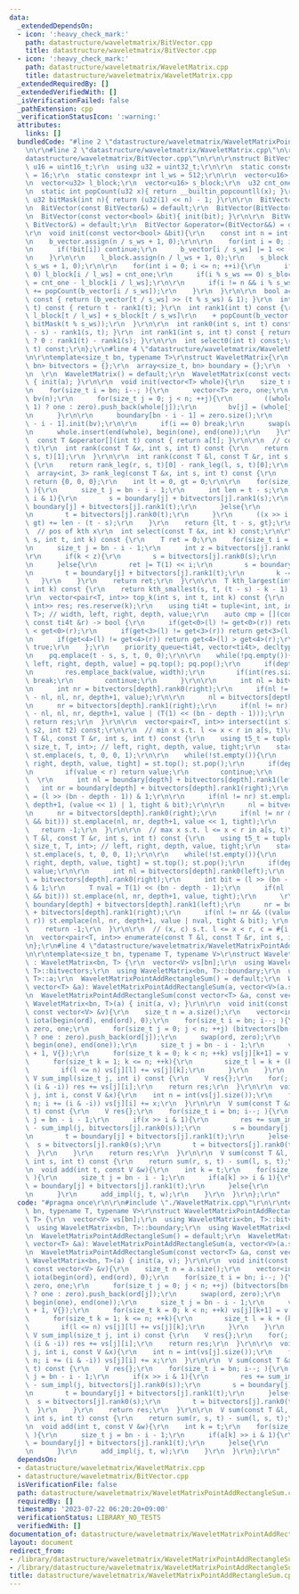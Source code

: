```yaml
---
data:
  _extendedDependsOn:
  - icon: ':heavy_check_mark:'
    path: datastructure/waveletmatrix/BitVector.cpp
    title: datastructure/waveletmatrix/BitVector.cpp
  - icon: ':heavy_check_mark:'
    path: datastructure/waveletmatrix/WaveletMatrix.cpp
    title: datastructure/waveletmatrix/WaveletMatrix.cpp
  _extendedRequiredBy: []
  _extendedVerifiedWith: []
  _isVerificationFailed: false
  _pathExtension: cpp
  _verificationStatusIcon: ':warning:'
  attributes:
    links: []
  bundledCode: "#line 2 \"datastructure/waveletmatrix/WaveletMatrixPointAddRectangleSum.cpp\"\
    \n\r\n#line 2 \"datastructure/waveletmatrix/WaveletMatrix.cpp\"\n\r\n#line 2 \"\
    datastructure/waveletmatrix/BitVector.cpp\"\n\r\n\r\nstruct BitVector{\r\n  using\
    \ u16 = uint16_t;\r\n  using u32 = uint32_t;\r\n\r\n  static constexpr int s_ws\
    \ = 16;\r\n  static constexpr int l_ws = 512;\r\n\r\n  vector<u16> b_vector;\r\
    \n  vector<u32> l_block;\r\n  vector<u16> s_block;\r\n  u32 cnt_one = 0;\r\n\r\
    \n  static int popCount(u32 x){ return __builtin_popcountll(x); }\r\n  static\
    \ u32 bitMask(int n){ return (u32(1) << n) - 1; }\r\n\r\n  BitVector() = default;\r\
    \n  BitVector(const BitVector&) = default;\r\n  BitVector(BitVector&&) = default;\r\
    \n  BitVector(const vector<bool> &bit){ init(bit); }\r\n\r\n  BitVector &operator=(const\
    \ BitVector&) = default;\r\n  BitVector &operator=(BitVector&&) = default;\r\n\
    \r\n  void init(const vector<bool> &bit){\r\n    const int n = int(bit.size());\r\
    \n    b_vector.assign(n / s_ws + 1, 0);\r\n\r\n    for(int i = 0; i < n; ++i){\r\
    \n      if(!bit[i]) continue;\r\n      b_vector[i / s_ws] |= 1 << (i % s_ws);\r\
    \n    }\r\n\r\n    l_block.assign(n / l_ws + 1, 0);\r\n    s_block.assign(n /\
    \ s_ws + 1, 0);\r\n\r\n    for(int i = 0; i <= n; ++i){\r\n      if(i % l_ws ==\
    \ 0) l_block[i / l_ws] = cnt_one;\r\n      if(i % s_ws == 0) s_block[i / s_ws]\
    \ = cnt_one - l_block[i / l_ws];\r\n\r\n      if(i != n && i % s_ws == 0) cnt_one\
    \ += popCount(b_vector[i / s_ws]);\r\n    }\r\n  }\r\n\r\n  bool access(int t)\
    \ const { return (b_vector[t / s_ws] >> (t % s_ws) & 1); }\r\n  int rank0(int\
    \ t) const { return t - rank1(t); }\r\n  int rank1(int t) const {\r\n    return\
    \ l_block[t / l_ws] + s_block[t / s_ws]\r\n    + popCount(b_vector[t / s_ws] &\
    \ bitMask(t % s_ws));\r\n  }\r\n\r\n  int rank0(int s, int t) const { return (t\
    \ - s) - rank1(s, t); }\r\n  int rank1(int s, int t) const { return (s == t) \
    \ ? 0 : rank1(t) - rank1(s); }\r\n\r\n  int select0(int t) const;\r\n  int select1(int\
    \ t) const;\r\n};\r\n#line 4 \"datastructure/waveletmatrix/WaveletMatrix.cpp\"\
    \n\r\ntemplate<size_t bn, typename T>\r\nstruct WaveletMatrix{\r\n  array<BitVector,\
    \ bn> bitvectors = {};\r\n  array<size_t, bn> boundary = {};\r\n  vector<T> a;\r\
    \n  \r\n  WaveletMatrix() = default;\r\n  WaveletMatrix(const vector<T> &a): a(a)\
    \ { init(a); }\r\n\r\n  void init(vector<T> whole){\r\n    size_t n = whole.size();\r\
    \n    for(size_t i = bn; i--; ){\r\n      vector<T> zero, one;\r\n      vector<bool>\
    \ bv(n);\r\n      for(size_t j = 0; j < n; ++j){\r\n        ((whole[j] >> i &\
    \ 1) ? one : zero).push_back(whole[j]);\r\n        bv[j] = (whole[j] >> i & 1);\r\
    \n      }\r\n\r\n      boundary[bn - i - 1] = zero.size();\r\n      bitvectors[bn\
    \ - i - 1].init(bv);\r\n\r\n      if(i == 0) break;\r\n      swap(whole, zero);\r\
    \n      whole.insert(end(whole), begin(one), end(one));\r\n    }\r\n  }\r\n\r\n\
    \  const T &operator[](int t) const { return a[t]; }\r\n\r\n  // count x in a[s,\
    \ t)\r\n  int rank(const T &x, int s, int t) const {\r\n    return rank_leg(x,\
    \ s, t)[1];\r\n  }\r\n\r\n  int rank(const T &l, const T &r, int s, int t) const\
    \ {\r\n    return rank_leg(r, s, t)[0] - rank_leg(l, s, t)[0];\r\n  }\r\n\r\n\
    \  array<int, 3> rank_leg(const T &x, int s, int t) const {\r\n    if(s >= t)\
    \ return {0, 0, 0};\r\n    int lt = 0, gt = 0;\r\n\r\n    for(size_t i = bn; i--;\
    \ ){\r\n      size_t j = bn - i - 1;\r\n      int len = t - s;\r\n      if(x >>\
    \ i & 1){\r\n        s = boundary[j] + bitvectors[j].rank1(s);\r\n        t =\
    \ boundary[j] + bitvectors[j].rank1(t);\r\n      }else{\r\n        s = bitvectors[j].rank0(s);\r\
    \n        t = bitvectors[j].rank0(t);\r\n      }\r\n      ((x >> i & 1) ? lt :\
    \ gt) += len - (t - s);\r\n    }\r\n    return {lt, t - s, gt};\r\n  }\r\n\r\n\
    \  // pos of kth x\r\n  int select(const T &x, int k) const;\r\n\r\n  T kth_smallest(int\
    \ s, int t, int k) const {\r\n    T ret = 0;\r\n    for(size_t i = bn; i--; ){\r\
    \n      size_t j = bn - i - 1;\r\n      int z = bitvectors[j].rank0(s, t);\r\n\
    \r\n      if(k < z){\r\n        s = bitvectors[j].rank0(s);\r\n        t = bitvectors[j].rank0(t);\r\
    \n      }else{\r\n        ret |= T(1) << i;\r\n        s = boundary[j] + bitvectors[j].rank1(s);\r\
    \n        t = boundary[j] + bitvectors[j].rank1(t);\r\n        k -= z;\r\n   \
    \   }\r\n    }\r\n    return ret;\r\n  }\r\n\r\n  T kth_largest(int s, int t,\
    \ int k) const {\r\n    return kth_smallest(s, t, (t - s) - k - 1);\r\n  }\r\n\
    \r\n  vector<pair<T, int>> top_k(int s, int t, int k) const {\r\n    vector<pair<T,\
    \ int>> res; res.reserve(k);\r\n    using ti4t = tuple<int, int, int, size_t,\
    \ T>; // width, left, right, depth, value;\r\n    auto cmp = [](const ti4t &l,\
    \ const ti4t &r) -> bool {\r\n      if(get<0>(l) != get<0>(r)) return get<0>(l)\
    \ < get<0>(r);\r\n      if(get<3>(l) != get<3>(r)) return get<3>(l) > get<3>(r);\r\
    \n      if(get<4>(l) != get<4>(r)) return get<4>(l) > get<4>(r);\r\n      return\
    \ true;\r\n    };\r\n    priority_queue<ti4t, vector<ti4t>, decltype(cmp)> pq{cmp};\r\
    \n    pq.emplace(t - s, s, t, 0, 0);\r\n\r\n    while(!pq.empty()){\r\n      auto[width,\
    \ left, right, depth, value] = pq.top(); pq.pop();\r\n      if(depth >= bn){\r\
    \n        res.emplace_back(value, width);\r\n        if(int(res.size()) >= k)\
    \ break;\r\n        continue;\r\n      }\r\n\r\n      int nl = bitvectors[depth].rank0(left);\r\
    \n      int nr = bitvectors[depth].rank0(right);\r\n      if(nl != nr) pq.emplace(nr\
    \ - nl, nl, nr, depth+1, value);\r\n\r\n      nl = bitvectors[depth].rank1(left);\r\
    \n      nr = bitvectors[depth].rank1(right);\r\n      if(nl != nr) pq.emplace(nr\
    \ - nl, nl, nr, depth+1, value | (T(1) << (bn - depth - 1)));\r\n    }\r\n   \
    \ return res;\r\n  }\r\n\r\n  vector<pair<T, int>> intersect(int s1, int t1, int\
    \ s2, int t2) const;\r\n\r\n  // min x s.t. l <= x < r in a[s, t)\r\n  T get_min(const\
    \ T &l, const T &r, int s, int t) const {\r\n    using t5_t = tuple<int, int,\
    \ size_t, T, int>; // left, right, depth, value, tight;\r\n    stack<t5_t> st;\
    \ st.emplace(s, t, 0, 0, 1);\r\n\r\n    while(!st.empty()){\r\n      auto[left,\
    \ right, depth, value, tight] = st.top(); st.pop();\r\n      if(depth == bn){\r\
    \n        if(value < r) return value;\r\n        continue;\r\n      }\r\n    \
    \  \r\n      int nl = boundary[depth] + bitvectors[depth].rank1(left);\r\n   \
    \   int nr = boundary[depth] + bitvectors[depth].rank1(right);\r\n      int bit\
    \ = (l >> (bn - depth - 1)) & 1;\r\n\r\n      if(nl != nr) st.emplace(nl, nr,\
    \ depth+1, (value << 1) | 1, tight & bit);\r\n\r\n      nl = bitvectors[depth].rank0(left);\r\
    \n      nr = bitvectors[depth].rank0(right);\r\n      if(nl != nr && (!(tight\
    \ && bit))) st.emplace(nl, nr, depth+1, value << 1, tight);\r\n    }\r\n\r\n \
    \   return -1;\r\n  }\r\n\r\n  // max x s.t. l <= x < r in a[s, t)\r\n  T get_max(const\
    \ T &l, const T &r, int s, int t) const {\r\n    using t5_t = tuple<int, int,\
    \ size_t, T, int>; // left, right, depth, value, tight;\r\n    stack<t5_t> st;\
    \ st.emplace(s, t, 0, 0, 1);\r\n\r\n    while(!st.empty()){\r\n      auto[left,\
    \ right, depth, value, tight] = st.top(); st.pop();\r\n      if(depth == bn) return\
    \ value;\r\n\r\n      int nl = bitvectors[depth].rank0(left);\r\n      int nr\
    \ = bitvectors[depth].rank0(right);\r\n      int bit = (l >> (bn - depth - 1))\
    \ & 1;\r\n      T nval = T(1) << (bn - depth - 1);\r\n      if(nl != nr && (!(tight\
    \ && bit))) st.emplace(nl, nr, depth+1, value, tight);\r\n      \r\n      nl =\
    \ boundary[depth] + bitvectors[depth].rank1(left);\r\n      nr = boundary[depth]\
    \ + bitvectors[depth].rank1(right);\r\n      if(nl != nr && ((value | nval) <\
    \ r)) st.emplace(nl, nr, depth+1, value | nval, tight & bit); \r\n    }\r\n\r\n\
    \    return -1;\r\n  }\r\n\r\n  // (x, c) s.t. l <= x < r, c = #{i | ai = x}\r\
    \n  vector<pair<T, int>> enumerate(const T &l, const T &r, int s, int t) const;\r\
    \n};\r\n#line 4 \"datastructure/waveletmatrix/WaveletMatrixPointAddRectangleSum.cpp\"\
    \n\r\ntemplate<size_t bn, typename T, typename V>\r\nstruct WaveletMatrixPointAddRectangleSum\
    \ : WaveletMatrix<bn, T> {\r\n  vector<V> vs[bn];\r\n  using WaveletMatrix<bn,\
    \ T>::bitvectors;\r\n  using WaveletMatrix<bn, T>::boundary;\r\n  using WaveletMatrix<bn,\
    \ T>::a;\r\n  WaveletMatrixPointAddRectangleSum() = default;\r\n  WaveletMatrixPointAddRectangleSum(const\
    \ vector<T> &a): WaveletMatrixPointAddRectangleSum(a, vector<V>(a.size())) {}\r\
    \n  WaveletMatrixPointAddRectangleSum(const vector<T> &a, const vector<V> &v):\
    \ WaveletMatrix<bn, T>(a) { init(a, v); }\r\n\r\n  void init(const vector<T> &a,\
    \ const vector<V> &v){\r\n    size_t n = a.size();\r\n    vector<int> ord(n);\
    \ iota(begin(ord), end(ord), 0);\r\n    for(size_t i = bn; i--; ){\r\n      vector<int>\
    \ zero, one;\r\n      for(size_t j = 0; j < n; ++j) (bitvectors[bn-i-1].access(j)\
    \ ? one : zero).push_back(ord[j]);\r\n      swap(ord, zero);\r\n      ord.insert(end(ord),\
    \ begin(one), end(one));\r\n      size_t j = bn - i - 1;\r\n      vs[j].assign(n\
    \ + 1, V{});\r\n      for(size_t k = 0; k < n; ++k) vs[j][k+1] = v[ord[k]];\r\n\
    \      for(size_t k = 1; k <= n; ++k){\r\n        size_t l = k + (k & -k);\r\n\
    \        if(l <= n) vs[j][l] += vs[j][k];\r\n      }\r\n    }\r\n  }\r\n\r\n \
    \ V sum_impl(size_t j, int i) const {\r\n    V res{};\r\n    for(; i > 0; i -=\
    \ (i & -i)) res += vs[j][i];\r\n    return res;\r\n  }\r\n\r\n  void add_impl(size_t\
    \ j, int i, const V &x){\r\n    int n = int(vs[j].size());\r\n    for(++i; i <\
    \ n; i += (i & -i)) vs[j][i] += x;\r\n  }\r\n\r\n  V sum(const T &x, int s, int\
    \ t) const {\r\n    V res{};\r\n    for(size_t i = bn; i--; ){\r\n      size_t\
    \ j = bn - i - 1;\r\n      if(x >> i & 1){\r\n        res += sum_impl(j, bitvectors[j].rank0(t))\
    \ - sum_impl(j, bitvectors[j].rank0(s));\r\n        s = boundary[j] + bitvectors[j].rank1(s);\r\
    \n        t = boundary[j] + bitvectors[j].rank1(t);\r\n      }else{\r\n      \
    \  s = bitvectors[j].rank0(s);\r\n        t = bitvectors[j].rank0(t);\r\n    \
    \  }\r\n    }\r\n    return res;\r\n  }\r\n\r\n  V sum(const T &l, const T &r,\
    \ int s, int t) const {\r\n    return sum(r, s, t) - sum(l, s, t);\r\n  }\r\n\r\
    \n  void add(int t, const V &w){\r\n    int k = t;\r\n    for(size_t i = bn; i--;\
    \ ){\r\n      size_t j = bn - i - 1;\r\n      if(a[k] >> i & 1){\r\n        t\
    \ = boundary[j] + bitvectors[j].rank1(t);\r\n      }else{\r\n        t = bitvectors[j].rank0(t);\r\
    \n      }\r\n      add_impl(j, t, w);\r\n    }\r\n  }\r\n};\r\n"
  code: "#pragma once\r\n\r\n#include \"./WaveletMatrix.cpp\"\r\n\r\ntemplate<size_t\
    \ bn, typename T, typename V>\r\nstruct WaveletMatrixPointAddRectangleSum : WaveletMatrix<bn,\
    \ T> {\r\n  vector<V> vs[bn];\r\n  using WaveletMatrix<bn, T>::bitvectors;\r\n\
    \  using WaveletMatrix<bn, T>::boundary;\r\n  using WaveletMatrix<bn, T>::a;\r\
    \n  WaveletMatrixPointAddRectangleSum() = default;\r\n  WaveletMatrixPointAddRectangleSum(const\
    \ vector<T> &a): WaveletMatrixPointAddRectangleSum(a, vector<V>(a.size())) {}\r\
    \n  WaveletMatrixPointAddRectangleSum(const vector<T> &a, const vector<V> &v):\
    \ WaveletMatrix<bn, T>(a) { init(a, v); }\r\n\r\n  void init(const vector<T> &a,\
    \ const vector<V> &v){\r\n    size_t n = a.size();\r\n    vector<int> ord(n);\
    \ iota(begin(ord), end(ord), 0);\r\n    for(size_t i = bn; i--; ){\r\n      vector<int>\
    \ zero, one;\r\n      for(size_t j = 0; j < n; ++j) (bitvectors[bn-i-1].access(j)\
    \ ? one : zero).push_back(ord[j]);\r\n      swap(ord, zero);\r\n      ord.insert(end(ord),\
    \ begin(one), end(one));\r\n      size_t j = bn - i - 1;\r\n      vs[j].assign(n\
    \ + 1, V{});\r\n      for(size_t k = 0; k < n; ++k) vs[j][k+1] = v[ord[k]];\r\n\
    \      for(size_t k = 1; k <= n; ++k){\r\n        size_t l = k + (k & -k);\r\n\
    \        if(l <= n) vs[j][l] += vs[j][k];\r\n      }\r\n    }\r\n  }\r\n\r\n \
    \ V sum_impl(size_t j, int i) const {\r\n    V res{};\r\n    for(; i > 0; i -=\
    \ (i & -i)) res += vs[j][i];\r\n    return res;\r\n  }\r\n\r\n  void add_impl(size_t\
    \ j, int i, const V &x){\r\n    int n = int(vs[j].size());\r\n    for(++i; i <\
    \ n; i += (i & -i)) vs[j][i] += x;\r\n  }\r\n\r\n  V sum(const T &x, int s, int\
    \ t) const {\r\n    V res{};\r\n    for(size_t i = bn; i--; ){\r\n      size_t\
    \ j = bn - i - 1;\r\n      if(x >> i & 1){\r\n        res += sum_impl(j, bitvectors[j].rank0(t))\
    \ - sum_impl(j, bitvectors[j].rank0(s));\r\n        s = boundary[j] + bitvectors[j].rank1(s);\r\
    \n        t = boundary[j] + bitvectors[j].rank1(t);\r\n      }else{\r\n      \
    \  s = bitvectors[j].rank0(s);\r\n        t = bitvectors[j].rank0(t);\r\n    \
    \  }\r\n    }\r\n    return res;\r\n  }\r\n\r\n  V sum(const T &l, const T &r,\
    \ int s, int t) const {\r\n    return sum(r, s, t) - sum(l, s, t);\r\n  }\r\n\r\
    \n  void add(int t, const V &w){\r\n    int k = t;\r\n    for(size_t i = bn; i--;\
    \ ){\r\n      size_t j = bn - i - 1;\r\n      if(a[k] >> i & 1){\r\n        t\
    \ = boundary[j] + bitvectors[j].rank1(t);\r\n      }else{\r\n        t = bitvectors[j].rank0(t);\r\
    \n      }\r\n      add_impl(j, t, w);\r\n    }\r\n  }\r\n};\r\n"
  dependsOn:
  - datastructure/waveletmatrix/WaveletMatrix.cpp
  - datastructure/waveletmatrix/BitVector.cpp
  isVerificationFile: false
  path: datastructure/waveletmatrix/WaveletMatrixPointAddRectangleSum.cpp
  requiredBy: []
  timestamp: '2023-07-22 06:20:20+09:00'
  verificationStatus: LIBRARY_NO_TESTS
  verifiedWith: []
documentation_of: datastructure/waveletmatrix/WaveletMatrixPointAddRectangleSum.cpp
layout: document
redirect_from:
- /library/datastructure/waveletmatrix/WaveletMatrixPointAddRectangleSum.cpp
- /library/datastructure/waveletmatrix/WaveletMatrixPointAddRectangleSum.cpp.html
title: datastructure/waveletmatrix/WaveletMatrixPointAddRectangleSum.cpp
---
```

